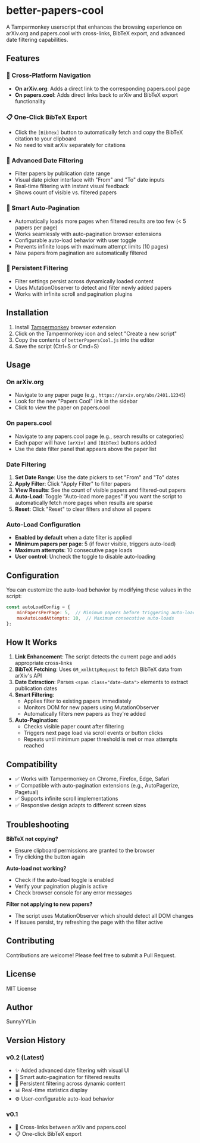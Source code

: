 # better-papers-cool

A Tampermonkey userscript that enhances the browsing experience on arXiv.org and papers.cool with cross-links, BibTeX export, and advanced date filtering capabilities.

## Features

### 🔗 Cross-Platform Navigation
- **On arXiv.org**: Adds a direct link to the corresponding papers.cool page
- **On papers.cool**: Adds direct links back to arXiv and BibTeX export functionality

### 📋 One-Click BibTeX Export
- Click the `[BibTex]` button to automatically fetch and copy the BibTeX citation to your clipboard
- No need to visit arXiv separately for citations

### 📅 Advanced Date Filtering
- Filter papers by publication date range
- Visual date picker interface with "From" and "To" date inputs
- Real-time filtering with instant visual feedback
- Shows count of visible vs. filtered papers

### 🔄 Smart Auto-Pagination
- Automatically loads more pages when filtered results are too few (< 5 papers per page)
- Works seamlessly with auto-pagination browser extensions
- Configurable auto-load behavior with user toggle
- Prevents infinite loops with maximum attempt limits (10 pages)
- New papers from pagination are automatically filtered

### 🎯 Persistent Filtering
- Filter settings persist across dynamically loaded content
- Uses MutationObserver to detect and filter newly added papers
- Works with infinite scroll and pagination plugins

## Installation

1. Install [Tampermonkey](https://www.tampermonkey.net/) browser extension
2. Click on the Tampermonkey icon and select "Create a new script"
3. Copy the contents of `betterPapersCool.js` into the editor
4. Save the script (Ctrl+S or Cmd+S)

## Usage

### On arXiv.org
- Navigate to any paper page (e.g., `https://arxiv.org/abs/2401.12345`)
- Look for the new "Papers Cool" link in the sidebar
- Click to view the paper on papers.cool

### On papers.cool
- Navigate to any papers.cool page (e.g., search results or categories)
- Each paper will have `[arXiv]` and `[BibTex]` buttons added
- Use the date filter panel that appears above the paper list

### Date Filtering
1. **Set Date Range**: Use the date pickers to set "From" and "To" dates
2. **Apply Filter**: Click "Apply Filter" to filter papers
3. **View Results**: See the count of visible papers and filtered-out papers
4. **Auto-Load**: Toggle "Auto-load more pages" if you want the script to automatically fetch more pages when results are sparse
5. **Reset**: Click "Reset" to clear filters and show all papers

### Auto-Load Configuration
- **Enabled by default** when a date filter is applied
- **Minimum papers per page**: 5 (if fewer visible, triggers auto-load)
- **Maximum attempts**: 10 consecutive page loads
- **User control**: Uncheck the toggle to disable auto-loading

## Configuration

You can customize the auto-load behavior by modifying these values in the script:

```javascript
const autoLoadConfig = {
    minPapersPerPage: 5,  // Minimum papers before triggering auto-load
    maxAutoLoadAttempts: 10,  // Maximum consecutive auto-loads
};
```

## How It Works

1. **Link Enhancement**: The script detects the current page and adds appropriate cross-links
2. **BibTeX Fetching**: Uses `GM_xmlhttpRequest` to fetch BibTeX data from arXiv's API
3. **Date Extraction**: Parses `<span class="date-data">` elements to extract publication dates
4. **Smart Filtering**: 
   - Applies filter to existing papers immediately
   - Monitors DOM for new papers using MutationObserver
   - Automatically filters new papers as they're added
5. **Auto-Pagination**:
   - Checks visible paper count after filtering
   - Triggers next page load via scroll events or button clicks
   - Repeats until minimum paper threshold is met or max attempts reached

## Compatibility

- ✅ Works with Tampermonkey on Chrome, Firefox, Edge, Safari
- ✅ Compatible with auto-pagination extensions (e.g., AutoPagerize, Pagetual)
- ✅ Supports infinite scroll implementations
- ✅ Responsive design adapts to different screen sizes

## Troubleshooting

**BibTeX not copying?**
- Ensure clipboard permissions are granted to the browser
- Try clicking the button again

**Auto-load not working?**
- Check if the auto-load toggle is enabled
- Verify your pagination plugin is active
- Check browser console for any error messages

**Filter not applying to new papers?**
- The script uses MutationObserver which should detect all DOM changes
- If issues persist, try refreshing the page with the filter active

## Contributing

Contributions are welcome! Please feel free to submit a Pull Request.

## License

MIT License

## Author

SunnyYYLin

## Version History

### v0.2 (Latest)
- ✨ Added advanced date filtering with visual UI
- 🔄 Smart auto-pagination for filtered results  
- 🎯 Persistent filtering across dynamic content
- 📊 Real-time statistics display
- ⚙️ User-configurable auto-load behavior

### v0.1
- 🔗 Cross-links between arXiv and papers.cool
- 📋 One-click BibTeX export
